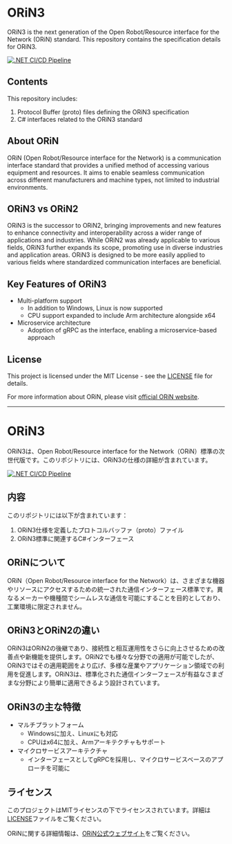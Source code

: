 # ORiN3

ORiN3 is the next generation of the Open Robot/Resource interface for the Network (ORiN) standard. This repository contains the specification details for ORiN3.

[![.NET CI/CD Pipeline](https://github.com/ORiN-Consortium/ORiN3/actions/workflows/dotnet-ci-cd.yml/badge.svg?branch=main)](https://github.com/ORiN-Consortium/ORiN3/actions/workflows/dotnet-ci-cd.yml)

## Contents

This repository includes:

1. Protocol Buffer (proto) files defining the ORiN3 specification
2. C# interfaces related to the ORiN3 standard

## About ORiN

ORiN (Open Robot/Resource interface for the Network) is a communication interface standard that provides a unified method of accessing various equipment and resources. It aims to enable seamless communication across different manufacturers and machine types, not limited to industrial environments.

## ORiN3 vs ORiN2

ORiN3 is the successor to ORiN2, bringing improvements and new features to enhance connectivity and interoperability across a wider range of applications and industries. While ORiN2 was already applicable to various fields, ORiN3 further expands its scope, promoting use in diverse industries and application areas. ORiN3 is designed to be more easily applied to various fields where standardized communication interfaces are beneficial.

## Key Features of ORiN3

- Multi-platform support
  - In addition to Windows, Linux is now supported
  - CPU support expanded to include Arm architecture alongside x64
- Microservice architecture
  - Adoption of gRPC as the interface, enabling a microservice-based approach

## License

This project is licensed under the MIT License - see the [LICENSE](LICENSE) file for details.

For more information about ORiN, please visit [official ORiN website](https://www.orin.jp/).

---

# ORiN3

ORiN3は、Open Robot/Resource interface for the Network（ORiN）標準の次世代版です。このリポジトリには、ORiN3の仕様の詳細が含まれています。

[![.NET CI/CD Pipeline](https://github.com/ORiN-Consortium/ORiN3/actions/workflows/dotnet-ci-cd.yml/badge.svg?branch=main)](https://github.com/ORiN-Consortium/ORiN3/actions/workflows/dotnet-ci-cd.yml)

## 内容

このリポジトリには以下が含まれています：

1. ORiN3仕様を定義したプロトコルバッファ（proto）ファイル
2. ORiN3標準に関連するC#インターフェース

## ORiNについて

ORiN（Open Robot/Resource interface for the Network）は、さまざまな機器やリソースにアクセスするための統一された通信インターフェース標準です。異なるメーカーや機種間でシームレスな通信を可能にすることを目的としており、工業環境に限定されません。

## ORiN3とORiN2の違い

ORiN3はORiN2の後継であり、接続性と相互運用性をさらに向上させるための改善点や新機能を提供します。ORiN2でも様々な分野での適用が可能でしたが、ORiN3ではその適用範囲をより広げ、多様な産業やアプリケーション領域での利用を促進します。ORiN3は、標準化された通信インターフェースが有益なさまざまな分野により簡単に適用できるよう設計されています。

## ORiN3の主な特徴

- マルチプラットフォーム
  - Windowsに加え、Linuxにも対応
  - CPUはx64に加え、Armアーキテクチャもサポート
- マイクロサービスアーキテクチャ
  - インターフェースとしてgRPCを採用し、マイクロサービスベースのアプローチを可能に

## ライセンス

このプロジェクトはMITライセンスの下でライセンスされています。詳細は[LICENSE](LICENSE)ファイルをご覧ください。

ORiNに関する詳細情報は、[ORiN公式ウェブサイト](https://www.orin.jp/)をご覧ください。
